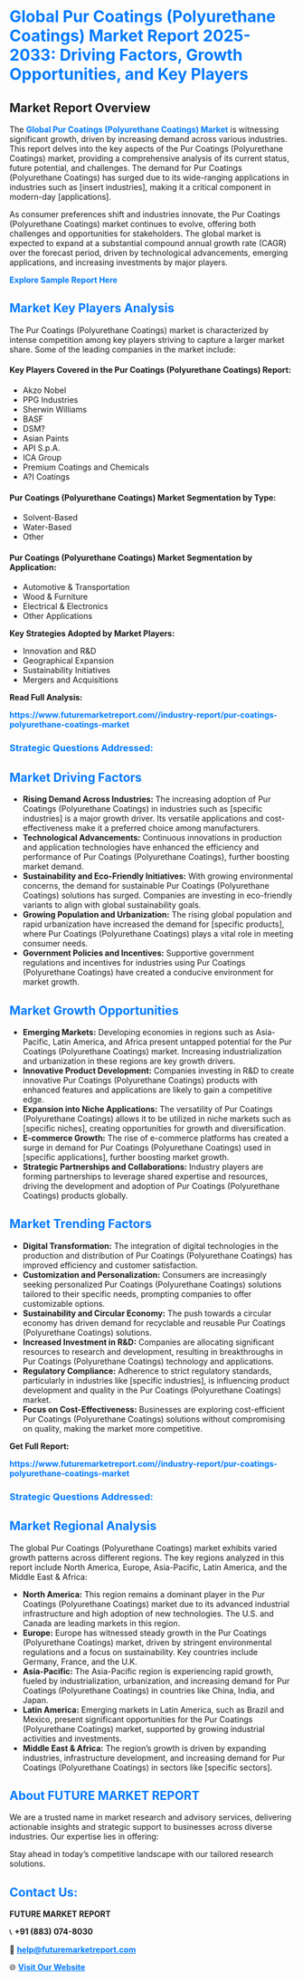 <h1 style="color: #007BFF;">Global Pur Coatings (Polyurethane Coatings) Market Report 2025-2033: Driving Factors, Growth Opportunities, and Key Players</h1>

<section id="overview">
<h2>Market Report Overview</h2>
<p>The <a href="https://www.futuremarketreport.com//industry-report/pur-coatings-polyurethane-coatings-market" style="color: #007BFF; text-decoration: none;"><strong>Global Pur Coatings (Polyurethane Coatings) Market</strong></a> is witnessing significant growth, driven by increasing demand across various industries. This report delves into the key aspects of the Pur Coatings (Polyurethane Coatings) market, providing a comprehensive analysis of its current status, future potential, and challenges. The demand for Pur Coatings (Polyurethane Coatings) has surged due to its wide-ranging applications in industries such as [insert industries], making it a critical component in modern-day [applications].</p>
<p>As consumer preferences shift and industries innovate, the Pur Coatings (Polyurethane Coatings) market continues to evolve, offering both challenges and opportunities for stakeholders. The global market is expected to expand at a substantial compound annual growth rate (CAGR) over the forecast period, driven by technological advancements, emerging applications, and increasing investments by major players.</p>
</section>

<section id="overview">
<p><a href="https://www.futuremarketreport.com//request-sample/reportId=61915" style="color: #007BFF; text-decoration: none;"><strong>Explore Sample Report Here</strong></a></p>
</section>

<section id="key-players">
<h2 style="color: #007BFF;">Market Key Players Analysis</h2>
<p>The Pur Coatings (Polyurethane Coatings) market is characterized by intense competition among key players striving to capture a larger market share. Some of the leading companies in the market include:</p>
<h4>Key Players Covered in the Pur Coatings (Polyurethane Coatings) Report:</h4>
<ul><li>Akzo Nobel</li><li>PPG Industries</li><li>Sherwin Williams</li><li>BASF</li><li>DSM?</li><li>Asian Paints</li><li>API S.p.A.</li><li>ICA Group</li><li>Premium Coatings and Chemicals</li><li>A?I Coatings</li></ul>
<h4>Pur Coatings (Polyurethane Coatings) Market Segmentation by Type:</h4>
<ul><li>Solvent-Based</li><li>Water-Based</li><li>Other</li></ul>

<h4>Pur Coatings (Polyurethane Coatings) Market Segmentation by Application:</h4>
<ul><li>Automotive &amp; Transportation</li><li>Wood &amp; Furniture</li><li>Electrical &amp; Electronics</li><li>Other Applications</li></ul>
<p><strong>Key Strategies Adopted by Market Players:</strong></p>
<ul>
<li>Innovation and R&D</li>
<li>Geographical Expansion</li>
<li>Sustainability Initiatives</li>
<li>Mergers and Acquisitions</li>
</ul>
</section>

<section>
<p><strong>Read Full Analysis: </strong></p><a href="https://www.futuremarketreport.com//industry-report/pur-coatings-polyurethane-coatings-market" style="color: #007BFF; text-decoration: none;"><strong>https://www.futuremarketreport.com//industry-report/pur-coatings-polyurethane-coatings-market</strong></a>
<h3 style="color: #007BFF;">Strategic Questions Addressed:</h3>
</section>

<section id="driving-factors">
<h2 style="color: #007BFF;">Market Driving Factors</h2>
<ul>
<li><strong>Rising Demand Across Industries:</strong> The increasing adoption of Pur Coatings (Polyurethane Coatings) in industries such as [specific industries] is a major growth driver. Its versatile applications and cost-effectiveness make it a preferred choice among manufacturers.</li>
<li><strong>Technological Advancements:</strong> Continuous innovations in production and application technologies have enhanced the efficiency and performance of Pur Coatings (Polyurethane Coatings), further boosting market demand.</li>
<li><strong>Sustainability and Eco-Friendly Initiatives:</strong> With growing environmental concerns, the demand for sustainable Pur Coatings (Polyurethane Coatings) solutions has surged. Companies are investing in eco-friendly variants to align with global sustainability goals.</li>
<li><strong>Growing Population and Urbanization:</strong> The rising global population and rapid urbanization have increased the demand for [specific products], where Pur Coatings (Polyurethane Coatings) plays a vital role in meeting consumer needs.</li>
<li><strong>Government Policies and Incentives:</strong> Supportive government regulations and incentives for industries using Pur Coatings (Polyurethane Coatings) have created a conducive environment for market growth.</li>
</ul>
</section>

<section id="growth-opportunities">
<h2 style="color: #007BFF;">Market Growth Opportunities</h2>
<ul>
<li><strong>Emerging Markets:</strong> Developing economies in regions such as Asia-Pacific, Latin America, and Africa present untapped potential for the Pur Coatings (Polyurethane Coatings) market. Increasing industrialization and urbanization in these regions are key growth drivers.</li>
<li><strong>Innovative Product Development:</strong> Companies investing in R&D to create innovative Pur Coatings (Polyurethane Coatings) products with enhanced features and applications are likely to gain a competitive edge.</li>
<li><strong>Expansion into Niche Applications:</strong> The versatility of Pur Coatings (Polyurethane Coatings) allows it to be utilized in niche markets such as [specific niches], creating opportunities for growth and diversification.</li>
<li><strong>E-commerce Growth:</strong> The rise of e-commerce platforms has created a surge in demand for Pur Coatings (Polyurethane Coatings) used in [specific applications], further boosting market growth.</li>
<li><strong>Strategic Partnerships and Collaborations:</strong> Industry players are forming partnerships to leverage shared expertise and resources, driving the development and adoption of Pur Coatings (Polyurethane Coatings) products globally.</li>
</ul>
</section>

<section id="trending-factors">
<h2 style="color: #007BFF;">Market Trending Factors</h2>
<ul>
<li><strong>Digital Transformation:</strong> The integration of digital technologies in the production and distribution of Pur Coatings (Polyurethane Coatings) has improved efficiency and customer satisfaction.</li>
<li><strong>Customization and Personalization:</strong> Consumers are increasingly seeking personalized Pur Coatings (Polyurethane Coatings) solutions tailored to their specific needs, prompting companies to offer customizable options.</li>
<li><strong>Sustainability and Circular Economy:</strong> The push towards a circular economy has driven demand for recyclable and reusable Pur Coatings (Polyurethane Coatings) solutions.</li>
<li><strong>Increased Investment in R&D:</strong> Companies are allocating significant resources to research and development, resulting in breakthroughs in Pur Coatings (Polyurethane Coatings) technology and applications.</li>
<li><strong>Regulatory Compliance:</strong> Adherence to strict regulatory standards, particularly in industries like [specific industries], is influencing product development and quality in the Pur Coatings (Polyurethane Coatings) market.</li>
<li><strong>Focus on Cost-Effectiveness:</strong> Businesses are exploring cost-efficient Pur Coatings (Polyurethane Coatings) solutions without compromising on quality, making the market more competitive.</li>
</ul>
</section>

<section>
<p><strong>Get Full Report: </strong></p><a href="https://www.futuremarketreport.com//industry-report/pur-coatings-polyurethane-coatings-market" style="color: #007BFF; text-decoration: none;"><strong>https://www.futuremarketreport.com//industry-report/pur-coatings-polyurethane-coatings-market</strong></a>
<h3 style="color: #007BFF;">Strategic Questions Addressed:</h3>
</section>


<section id="regional-analysis">
<h2 style="color: #007BFF;">Market Regional Analysis</h2>
<p>The global Pur Coatings (Polyurethane Coatings) market exhibits varied growth patterns across different regions. The key regions analyzed in this report include North America, Europe, Asia-Pacific, Latin America, and the Middle East & Africa:</p>
<ul>
<li><strong>North America:</strong> This region remains a dominant player in the Pur Coatings (Polyurethane Coatings) market due to its advanced industrial infrastructure and high adoption of new technologies. The U.S. and Canada are leading markets in this region.</li>
<li><strong>Europe:</strong> Europe has witnessed steady growth in the Pur Coatings (Polyurethane Coatings) market, driven by stringent environmental regulations and a focus on sustainability. Key countries include Germany, France, and the U.K.</li>
<li><strong>Asia-Pacific:</strong> The Asia-Pacific region is experiencing rapid growth, fueled by industrialization, urbanization, and increasing demand for Pur Coatings (Polyurethane Coatings) in countries like China, India, and Japan.</li>
<li><strong>Latin America:</strong> Emerging markets in Latin America, such as Brazil and Mexico, present significant opportunities for the Pur Coatings (Polyurethane Coatings) market, supported by growing industrial activities and investments.</li>
<li><strong>Middle East & Africa:</strong> The region’s growth is driven by expanding industries, infrastructure development, and increasing demand for Pur Coatings (Polyurethane Coatings) in sectors like [specific sectors].</li>
</ul>
</section>

<footer>
<h2 style="color: #007BFF;">About FUTURE MARKET REPORT</h2>
<p>We are a trusted name in market research and advisory services, delivering actionable insights and strategic support to businesses across diverse industries. Our expertise lies in offering:</p>

<p>Stay ahead in today’s competitive landscape with our tailored research solutions.</p>

<h2 style="color: #007BFF;">Contact Us:</h2>
<p><strong>FUTURE MARKET REPORT</strong></p>
<p>📞 <strong>+91 (883) 074-8030</strong></p>
<p>📧 <strong><a href="mailto:help@futuremarketreport.com" style="color: #007BFF;">help@futuremarketreport.com</a></strong></p>
<p>🌐 <strong><a href="https://www.futuremarketreport.com/" style="color: #007BFF;">Visit Our Website</a></strong></p>
</footer>